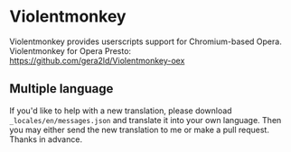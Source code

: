 Violentmonkey
=============

Violentmonkey provides userscripts support for Chromium-based Opera.  
Violentmonkey for Opera Presto: <https://github.com/gera2ld/Violentmonkey-oex>

Multiple language
---
If you'd like to help with a new translation, please download `_locales/en/messages.json` and translate it into your own language. Then you may either send the new translation to me or make a pull request. Thanks in advance.
